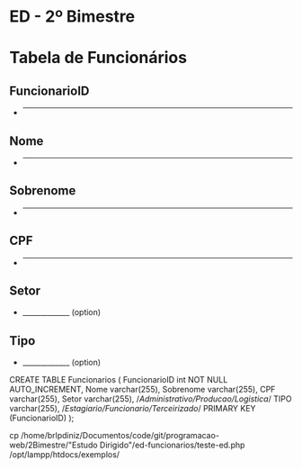 # ED - 2º Bimestre

# Tabela de Funcionários

## FuncionarioID
- _____________

## Nome
- _____________

## Sobrenome
- _____________

## CPF
- _____________

## Setor
- _____________ (option)

## Tipo
- _____________ (option)


CREATE TABLE Funcionarios (
    FuncionarioID int NOT NULL AUTO_INCREMENT,
    Nome varchar(255),
    Sobrenome varchar(255),
    CPF varchar(255),
    Setor varchar(255), /*Administrativo/Producao/Logistica*/
    TIPO varchar(255), /*Estagiario/Funcionario/Terceirizado*/
PRIMARY KEY (FuncionarioID)
);

cp /home/brlpdiniz/Documentos/code/git/programacao-web/2Bimestre/"Estudo Dirigido"/ed-funcionarios/teste-ed.php /opt/lampp/htdocs/exemplos/

<!--https://localhost/exemplos/-->   <!--/opt/lampp/htdocs/-->
<!--https://localhost/phpmyadmin/ -->
